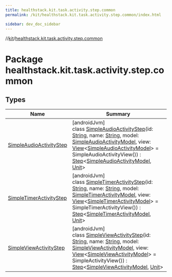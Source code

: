 ```yaml
---
title: healthstack.kit.task.activity.step.common
permalink: /kit/healthstack.kit.task.activity.step.common/index.html

sidebar: dev_doc_sidebar
---
```

//[kit](../../index.html)/[healthstack.kit.task.activity.step.common](index.html)



# Package healthstack.kit.task.activity.step.common



## Types


| Name | Summary |
|---|---|
| [SimpleAudioActivityStep](-simple-audio-activity-step/index.html) | [androidJvm]<br>class [SimpleAudioActivityStep](-simple-audio-activity-step/index.html)(id: [String](https://kotlinlang.org/api/latest/jvm/stdlib/kotlin/-string/index.html), name: [String](https://kotlinlang.org/api/latest/jvm/stdlib/kotlin/-string/index.html), model: [SimpleAudioActivityModel](../healthstack.kit.task.activity.model.common/-simple-audio-activity-model/index.html), view: [View](../healthstack.kit.task.base/-view/index.html)&lt;[SimpleAudioActivityModel](../healthstack.kit.task.activity.model.common/-simple-audio-activity-model/index.html)&gt; = SimpleAudioActivityView()) : [Step](../healthstack.kit.task.base/-step/index.html)&lt;[SimpleAudioActivityModel](../healthstack.kit.task.activity.model.common/-simple-audio-activity-model/index.html), [Unit](https://kotlinlang.org/api/latest/jvm/stdlib/kotlin/-unit/index.html)&gt; |
| [SimpleTimerActivityStep](-simple-timer-activity-step/index.html) | [androidJvm]<br>class [SimpleTimerActivityStep](-simple-timer-activity-step/index.html)(id: [String](https://kotlinlang.org/api/latest/jvm/stdlib/kotlin/-string/index.html), name: [String](https://kotlinlang.org/api/latest/jvm/stdlib/kotlin/-string/index.html), model: [SimpleTimerActivityModel](../healthstack.kit.task.activity.model.common/-simple-timer-activity-model/index.html), view: [View](../healthstack.kit.task.base/-view/index.html)&lt;[SimpleTimerActivityModel](../healthstack.kit.task.activity.model.common/-simple-timer-activity-model/index.html)&gt; = SimpleTimerActivityView()) : [Step](../healthstack.kit.task.base/-step/index.html)&lt;[SimpleTimerActivityModel](../healthstack.kit.task.activity.model.common/-simple-timer-activity-model/index.html), [Unit](https://kotlinlang.org/api/latest/jvm/stdlib/kotlin/-unit/index.html)&gt; |
| [SimpleViewActivityStep](-simple-view-activity-step/index.html) | [androidJvm]<br>class [SimpleViewActivityStep](-simple-view-activity-step/index.html)(id: [String](https://kotlinlang.org/api/latest/jvm/stdlib/kotlin/-string/index.html), name: [String](https://kotlinlang.org/api/latest/jvm/stdlib/kotlin/-string/index.html), model: [SimpleViewActivityModel](../healthstack.kit.task.activity.model.common/-simple-view-activity-model/index.html), view: [View](../healthstack.kit.task.base/-view/index.html)&lt;[SimpleViewActivityModel](../healthstack.kit.task.activity.model.common/-simple-view-activity-model/index.html)&gt; = SimpleActivityView()) : [Step](../healthstack.kit.task.base/-step/index.html)&lt;[SimpleViewActivityModel](../healthstack.kit.task.activity.model.common/-simple-view-activity-model/index.html), [Unit](https://kotlinlang.org/api/latest/jvm/stdlib/kotlin/-unit/index.html)&gt; |

